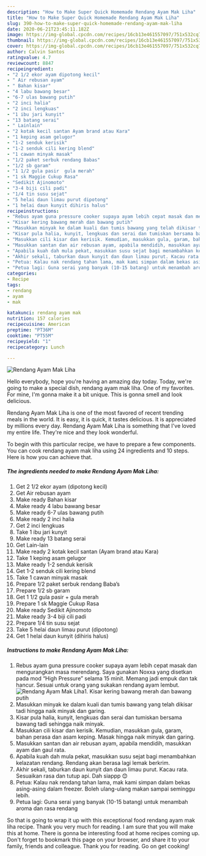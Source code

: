 ```yaml
---
description: "How to Make Super Quick Homemade Rendang Ayam Mak Liha"
title: "How to Make Super Quick Homemade Rendang Ayam Mak Liha"
slug: 390-how-to-make-super-quick-homemade-rendang-ayam-mak-liha
date: 2020-06-21T23:45:11.182Z
image: https://img-global.cpcdn.com/recipes/16cb13e461557097/751x532cq70/rendang-ayam-mak-liha-resipi-foto-utama.jpg
thumbnail: https://img-global.cpcdn.com/recipes/16cb13e461557097/751x532cq70/rendang-ayam-mak-liha-resipi-foto-utama.jpg
cover: https://img-global.cpcdn.com/recipes/16cb13e461557097/751x532cq70/rendang-ayam-mak-liha-resipi-foto-utama.jpg
author: Calvin Santos
ratingvalue: 4.7
reviewcount: 8847
recipeingredient:
- "2 1/2 ekor ayam dipotong kecil"
- " Air rebusan ayam"
- " Bahan kisar"
- "4 labu bawang besar"
- "6-7 ulas bawang putih"
- "2 inci halia"
- "2 inci lengkuas"
- "1 ibu jari kunyit"
- "13 batang serai"
- " Lainlain"
- "2 kotak kecil santan Ayam brand atau Kara"
- "1 keping asam gelugor"
- "1-2 senduk kerisik"
- "1-2 senduk cili kering blend"
- "1 cawan minyak masak"
- "1/2 paket serbuk rendang Babas"
- "1/2 sb garam"
- "1 1/2 gula pasir  gula merah"
- "1 sk Maggie Cukup Rasa"
- "Sedikit Ajinomoto"
- "3-4 biji cili padi"
- "1/4 tin susu sejat"
- "5 helai daun limau purut dipotong"
- "1 helai daun kunyit dihiris halus"
recipeinstructions:
- "Rebus ayam guna pressure cooker supaya ayam lebih cepat masak dan mengurangkan masa merendang. Saya gunakan Noxxa yang disetkan pada mod “High Pressure” selama 15 minit. Memang jadi empuk dan tak hancur. Sesuai untuk orang yang sukakan rendang ayam lembut."
- "Kisar kering bawang merah dan bawang putih"
- "Masukkan minyak ke dalam kuali dan tumis bawang yang telah dikisar tadi hingga naik minyak dan garing."
- "Kisar pula halia, kunyit, lengkuas dan serai dan tumiskan bersama bawang tadi sehingga naik minyak."
- "Masukkan cili kisar dan kerisik. Kemudian, masukkan gula, garam, bahan perasa dan asam keping. Masak hingga naik minyak dan garing."
- "Masukkan santan dan air rebusan ayam, apabila mendidih, masukkan ayam dan gaul rata."
- "Apabila kuah dah mula pekat, masukkan susu sejat bagi menambahkan kelazatan rendang. Rendang akan berasa lagi lemak berkrim."
- "Akhir sekali, taburkan daun kunyit dan daun limau purut. Kacau rata. Sesuaikan rasa dan tutup api. Dah siappp 😊"
- "Petua: Kalau nak rendang tahan lama, mak kami simpan dalam bekas asing-asing dalam freezer. Boleh ulang-ulang makan sampai seminggu lebih."
- "Petua lagi: Guna serai yang banyak (10-15 batang) untuk menambah aroma dan rasa rendang"
categories:
- Recipe
tags:
- rendang
- ayam
- mak

katakunci: rendang ayam mak 
nutrition: 157 calories
recipecuisine: American
preptime: "PT36M"
cooktime: "PT55M"
recipeyield: "1"
recipecategory: Lunch

---
```



![Rendang Ayam Mak Liha](https://img-global.cpcdn.com/recipes/16cb13e461557097/751x532cq70/rendang-ayam-mak-liha-resipi-foto-utama.jpg)

Hello everybody, hope you're having an amazing day today. Today, we're going to make a special dish, rendang ayam mak liha. One of my favorites. For mine, I'm gonna make it a bit unique. This is gonna smell and look delicious.



Rendang Ayam Mak Liha is one of the most favored of recent trending meals in the world. It is easy, it is quick, it tastes delicious. It is appreciated by millions every day. Rendang Ayam Mak Liha is something that I've loved my entire life. They're nice and they look wonderful.


To begin with this particular recipe, we have to prepare a few components. You can cook rendang ayam mak liha using 24 ingredients and 10 steps. Here is how you can achieve that.

<!--inarticleads1-->

##### The ingredients needed to make Rendang Ayam Mak Liha:

1. Get 2 1/2 ekor ayam (dipotong kecil)
1. Get  Air rebusan ayam
1. Make ready  Bahan kisar
1. Make ready 4 labu bawang besar
1. Make ready 6-7 ulas bawang putih
1. Make ready 2 inci halia
1. Get 2 inci lengkuas
1. Take 1 ibu jari kunyit
1. Make ready 13 batang serai
1. Get  Lain-lain
1. Make ready 2 kotak kecil santan (Ayam brand atau Kara)
1. Take 1 keping asam gelugor
1. Make ready 1-2 senduk kerisik
1. Get 1-2 senduk cili kering blend
1. Take 1 cawan minyak masak
1. Prepare 1/2 paket serbuk rendang Baba’s
1. Prepare 1/2 sb garam
1. Get 1 1/2 gula pasir + gula merah
1. Prepare 1 sk Maggie Cukup Rasa
1. Make ready Sedikit Ajinomoto
1. Make ready 3-4 biji cili padi
1. Prepare 1/4 tin susu sejat
1. Take 5 helai daun limau purut (dipotong)
1. Get 1 helai daun kunyit (dihiris halus)




<!--inarticleads2-->

##### Instructions to make Rendang Ayam Mak Liha:

1. Rebus ayam guna pressure cooker supaya ayam lebih cepat masak dan mengurangkan masa merendang. Saya gunakan Noxxa yang disetkan pada mod “High Pressure” selama 15 minit. Memang jadi empuk dan tak hancur. Sesuai untuk orang yang sukakan rendang ayam lembut.
<img src="//assets-global.cpcdn.com/assets/icons/button_play-2c75c40dde080a61004c1f40b05d8f140eaff45d7e9e6481dc71c63d2e7c4909.png" alt="Rendang Ayam Mak Liha">1. Kisar kering bawang merah dan bawang putih
1. Masukkan minyak ke dalam kuali dan tumis bawang yang telah dikisar tadi hingga naik minyak dan garing.
1. Kisar pula halia, kunyit, lengkuas dan serai dan tumiskan bersama bawang tadi sehingga naik minyak.
1. Masukkan cili kisar dan kerisik. Kemudian, masukkan gula, garam, bahan perasa dan asam keping. Masak hingga naik minyak dan garing.
1. Masukkan santan dan air rebusan ayam, apabila mendidih, masukkan ayam dan gaul rata.
1. Apabila kuah dah mula pekat, masukkan susu sejat bagi menambahkan kelazatan rendang. Rendang akan berasa lagi lemak berkrim.
1. Akhir sekali, taburkan daun kunyit dan daun limau purut. Kacau rata. Sesuaikan rasa dan tutup api. Dah siappp 😊
1. Petua: Kalau nak rendang tahan lama, mak kami simpan dalam bekas asing-asing dalam freezer. Boleh ulang-ulang makan sampai seminggu lebih.
1. Petua lagi: Guna serai yang banyak (10-15 batang) untuk menambah aroma dan rasa rendang




So that is going to wrap it up with this exceptional food rendang ayam mak liha recipe. Thank you very much for reading. I am sure that you will make this at home. There is gonna be interesting food at home recipes coming up. Don't forget to bookmark this page on your browser, and share it to your family, friends and colleague. Thank you for reading. Go on get cooking!
